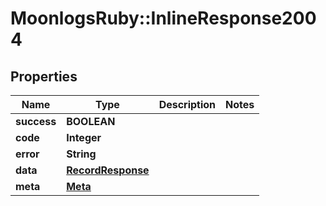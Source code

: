 # MoonlogsRuby::InlineResponse2004

## Properties
Name | Type | Description | Notes
------------ | ------------- | ------------- | -------------
**success** | **BOOLEAN** |  | 
**code** | **Integer** |  | 
**error** | **String** |  | 
**data** | [**RecordResponse**](RecordResponse.md) |  | 
**meta** | [**Meta**](Meta.md) |  | 

